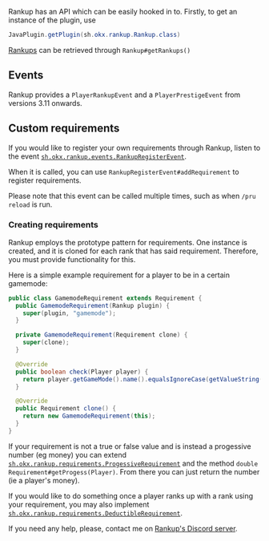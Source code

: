 <html>
  <head>
    <meta name="description" content="Information for developers.">
  </head>
</html>

Rankup has an API which can be easily hooked in to.
Firstly, to get an instance of the plugin, use
```java
JavaPlugin.getPlugin(sh.okx.rankup.Rankup.class)
```
[Rankups](./GitHub/Rankup3/RankListCode.html) can be retrieved through `Rankup#getRankups()`

## Events

Rankup provides a `PlayerRankupEvent` and a `PlayerPrestigeEvent` from versions 3.11 onwards.

## Custom requirements

If you would like to register your own requirements through Rankup, listen to the event [`sh.okx.rankup.events.RankupRegisterEvent`](./GitHub/Rankup3/RankRegisterEventCode.html).

When it is called, you can use `RankupRegisterEvent#addRequirement` to register requirements.

Please note that this event can be called multiple times, such as when `/pru reload` is run. 

### Creating requirements

Rankup employs the prototype pattern for requirements. One instance is created, and it is cloned for each rank that has said requirement. Therefore, you must provide functionality for this.

Here is a simple example requirement for a player to be in a certain gamemode:

```java
public class GamemodeRequirement extends Requirement {
  public GamemodeRequirement(Rankup plugin) {
    super(plugin, "gamemode");
  }

  private GamemodeRequirement(Requirement clone) {
    super(clone);
  }

  @Override
  public boolean check(Player player) {
    return player.getGameMode().name().equalsIgnoreCase(getValueString());
  }

  @Override
  public Requirement clone() {
    return new GamemodeRequirement(this);
  }
}
```

If your requirement is not a true or false value and is instead a progessive number (eg money) you can extend [`sh.okx.rankup.requirements.ProgessiveRequirement`](./GitHub/Rankup3/ProgressiveRequirementCode.html) and the method `double Requirement#getProgess(Player)`. From there you can just return the number (ie a player's money).

If you would like to do something once a player ranks up with a rank using your requirement, you may also implement  [`sh.okx.rankup.requirements.DeductibleRequirement`](./GitHub/Rankup3/DeductibleRequirementCode.html). 

If you need any help, please, contact me on [Rankup's Discord server](./Discord/Okx-Corner.html).
